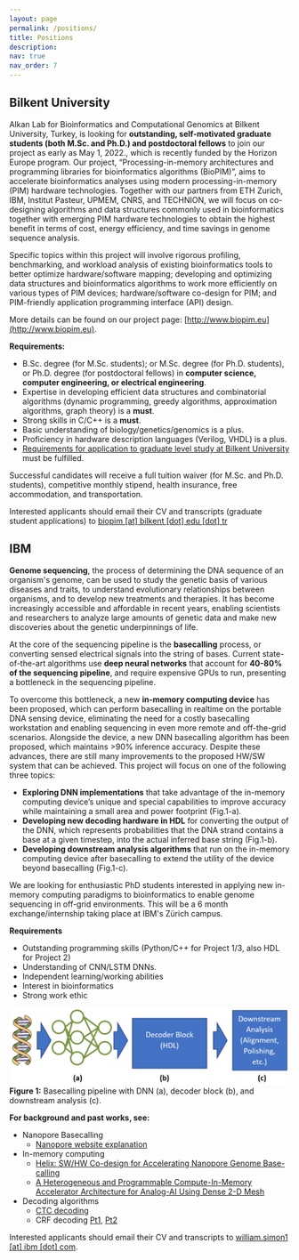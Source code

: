 ```yaml
---
layout: page
permalink: /positions/
title: Positions
description:
nav: true
nav_order: 7
---
```


## Bilkent University

Alkan Lab for Bioinformatics and Computational Genomics at Bilkent University, Turkey, is looking for **outstanding, self-motivated graduate students (both M.Sc. and Ph.D.) and postdoctoral fellows** to join our project as early as May 1, 2022., which is recently funded by the Horizon Europe program. Our project, “Processing-in-memory architectures and programming libraries for bioinformatics algorithms (BioPIM)”, aims to accelerate bioinformatics analyses using modern processing-in-memory (PIM) hardware technologies. Together with our partners from ETH Zurich, IBM, Institut Pasteur, UPMEM, CNRS, and TECHNION, we will focus on co-designing algorithms and data structures commonly used in bioinformatics together with emerging PIM hardware technologies to obtain the highest benefit in terms of cost, energy efficiency, and time savings in genome sequence analysis. 

Specific topics within this project will involve rigorous profiling, benchmarking, and workload analysis of existing bioinformatics tools to better optimize hardware/software mapping; developing and optimizing data structures and bioinformatics algorithms to work more efficiently on various types of PIM devices; hardware/software co-design for PIM; and PIM-friendly application programming interface (API) design. 

More details can be found on our project page: [http://www.biopim.eu](http://www.biopim.eu). 

**Requirements:**
* B.Sc. degree (for M.Sc. students); or M.Sc. degree (for Ph.D. students), or Ph.D. degree (for postdoctoral fellows) in **computer science, computer engineering, or electrical engineering**.
* Expertise in developing efficient data structures and combinatorial algorithms (dynamic programming, greedy algorithms, approximation algorithms, graph theory) is a **must**.
* Strong skills in C/C++ is a **must**.
* Basic understanding of biology/genetics/genomics is a plus.
* Proficiency in hardware description languages (Verilog, VHDL) is a plus.
* [Requirements for application to graduate level study at Bilkent University](http://mfbe.bilkent.edu.tr/?page_id=17) must be fulfilled.

Successful candidates will receive a full tuition waiver (for M.Sc. and Ph.D. students), competitive monthly stipend, health insurance, free accommodation, and transportation. 

Interested applicants should email their CV and transcripts (graduate student applications) to [biopim [at] bilkent [dot] edu [dot] tr](mailto:biopim@bilkent.edu.tr)

## IBM

**Genome sequencing**, the process of determining the DNA sequence of an organism's genome, can be used to study the genetic basis of various diseases and traits, to understand evolutionary relationships between organisms, and to develop new treatments and therapies. It has become increasingly accessible and affordable in recent years, enabling scientists and researchers to analyze large amounts of genetic data and make new discoveries about the genetic underpinnings of life. 

At the core of the sequencing pipeline is the **basecalling** process, or converting sensed electrical signals into the string of bases. Current state-of-the-art algorithms use **deep neural networks** that account for **40-80% of the sequencing pipeline**, and require expensive GPUs to run, presenting a bottleneck in the sequencing pipeline.

To overcome this bottleneck, a new **in-memory computing device** has been proposed, which can perform basecalling in realtime on the portable DNA sensing device, eliminating the need for a costly basecalling workstation and enabling sequencing in even more remote and off-the-grid scenarios. Alongside the device, a new DNN basecalling algorithm has been proposed, which maintains >90% inference accuracy.
Despite these advances, there are still many improvements to the proposed HW/SW system that can be achieved. This project will focus on one of the following three topics:
* **Exploring DNN implementations** that take advantage of the in-memory computing device’s unique and special capabilities to improve accuracy while maintaining a small area and power footprint (Fig.1-a).
* **Developing new decoding hardware in HDL** for converting the output of the DNN, which represents probabilities that the DNA strand contains a base at a given timestep, into the actual inferred base string  (Fig.1-b).
* **Developing downstream analysis algorithms** that run on the in-memory computing device after basecalling to extend the utility of the device beyond basecalling  (Fig.1-c). 

We are looking for enthusiastic PhD students interested in applying new in-memory computing paradigms to bioinformatics to enable genome sequencing in off-grid environments. This will be a 6 month exchange/internship taking place at IBM's Zürich campus.

**Requirements**
* Outstanding programming skills (Python/C++ for Project 1/3, also HDL for Project 2)
* Understanding of CNN/LSTM DNNs.
* Independent learning/working abilities
* Interest in bioinformatics
* Strong work ethic

![Figure 1: Basecalling pipeline with DNN (a), decoder block (b), and downstream analysis (c).](../assets/img/basecalling_pipeline.png)
**Figure 1:** Basecalling pipeline with DNN (a), decoder block (b), and downstream analysis (c).

**For background and past works, see:**

* Nanopore Basecalling
    * [Nanopore website explanation](https://nanoporetech.com/how-it-works/basecalling)
*	In-memory computing
    * [Helix: SW/HW Co-design for Accelerating Nanopore Genome Base-calling](https://arxiv.org/abs/2008.03107)
    * [A Heterogeneous and Programmable Compute-In-Memory Accelerator Architecture for Analog-AI Using Dense 2-D Mesh](https://ieeexplore.ieee.org/document/9957094)
* Decoding algorithms
    * [CTC decoding](https://towardsdatascience.com/intuitively-understanding-connectionist-temporal-classification-3797e43a86c)
    * CRF decoding [Pt1](https://lauraruis.github.io/2021/01/25/crfpt1.html), [Pt2](https://lauraruis.github.io/2021/01/25/crfpt2.html)

Interested applicants should email their CV and transcripts to [william.simon1 [at] ibm [dot] com](mailto:william.simon1@ibm.com).
